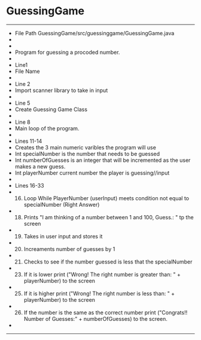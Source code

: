 # GuessingGame
*************
* File Path GuessingGame/src/guessinggame/GuessingGame.java
* 
*
* Program for guessing a procoded number.
*
* Line1
* File Name
*
* Line 2
* Import scanner library to take in input
*
* Line 5
* Create Guessing Game Class
*
* Line 8
* Main loop of the program.
*
* Lines 11-14
* Creates the 3 main numeric varibles the program will use
* Int specialNumber is the number that needs to be guessed
* Int numberOfGuesses is an integer that will be incremented as the user makes a new guess.
* Int playerNumber current number the player is guessing//input
*
* Lines 16-33
* 16. Loop While PlayerNumber (userInput) meets condition not equal to specialNumber (Right Answer) 
* 18. Prints "I am thinking of a number between 1 and 100, Guess.: " tp the screen
* 19. Takes in user input and stores it
* 20. Increaments number of guesses by 1
* 21. Checks to see if the number guessed is less that the specialNumber
* 23. If it is lower print ("Wrong! The right number is greater than: " + playerNumber) to the screen
* 25. If it is higher print ("Wrong! The right number is less than:  " + playerNumber) to the screen
* 26. If the number is the same as the correct number print ("Congrats!! Number of Guesses:" + numberOfGuesses) to the screen.
*
*************
